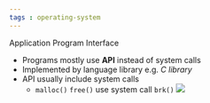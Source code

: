 ```yaml
---
tags : operating-system
---
```


Application Program Interface

* Programs mostly use **API** instead of system calls
* Implemented by language library e.g. *C library*
* API usually include system calls
	* `malloc()` `free()` use system call `brk()`
![](https://i.imgur.com/7B6WfXr.png)
